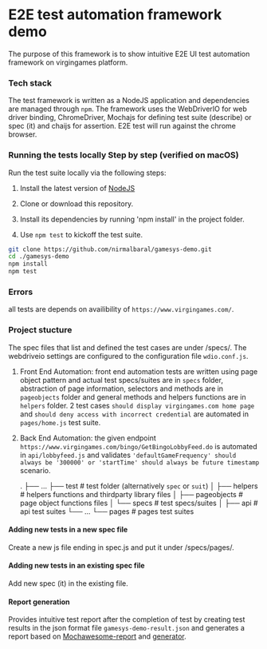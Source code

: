 # E2E test automation framework demo

The purpose of this framework is to show intuitive E2E UI test automation framework on virgingames platform.

### Tech stack

The test framework is written as a NodeJS application and dependencies are managed through `npm`. The framework uses the WebDriverIO for web driver binding, ChromeDriver, Mochajs for defining test suite (describe) or spec (it) and chaijs for assertion. E2E test will run against the chrome browser.

### Running the tests locally Step by step (verified on macOS)

Run the test suite locally via the following steps:

1. Install the latest version of [NodeJS][node]

2. Clone or download this repository.

3. Install its dependencies by running 'npm install' in the project folder.

4. Use `npm test` to kickoff the test suite.

```sh
git clone https://github.com/nirmalbaral/gamesys-demo.git
cd ./gamesys-demo
npm install
npm test
```

### Errors

all tests are depends on availibility of `https://www.virgingames.com/`.

### Project stucture

The spec files that list and defined the test cases are under /specs/. The webdriveio settings are configured to the configuration file `wdio.conf.js`.

1. Front End Automation: front end automation tests are written using page object pattern and actual test specs/suites are in `specs` folder, abstraction of page information, selectors and methods are in `pageobjects` folder and general methods and helpers functions are in `helpers` folder. 2 test cases `should display virgingames.com home page` and `should deny access with incorrect credential` are automated in `pages/home.js` test suite.

2. Back End Automation: the given endpoint `https://www.virgingames.com/bingo/GetBingoLobbyFeed.do` is automated in `api/lobbyfeed.js` and validates `'defaultGameFrequency' should always be '300000' or 'startTime' should always be future timestamp` scenario.

    .
    ├── ...
    ├── test                    # test folder (alternatively `spec` or `suit`)
    │   ├── helpers             # helpers functions and thirdparty library files
    │   ├── pageobjects         # page object functions files
    │   └── specs               # test specs/suites
    │       ├── api             # api test suites
    └── ... └── pages           # pages test suites

#### Adding new tests in a new spec file

Create a new js file ending in spec.js and put it under /specs/pages/.

#### Adding new tests in an existing spec file

Add new spec (it) in the existing file.

#### Report generation

Provides intuitive test report after the completion of test by creating test results in the json format file `gamesys-demo-result.json` and generates a report based on [Mochawesome-report][report] and [generator][marge].

[report]: https://github.com/adamgruber/mochawesome
[marge]: https://github.com/adamgruber/mochawesome-report-generator
[node]: https://nodejs.org/en/download/
